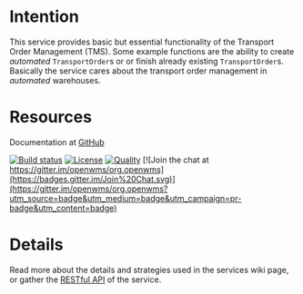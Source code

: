 # Intention
This service provides basic but essential functionality of the Transport Order Management
(TMS). Some example functions are the ability to create _automated_ `TransportOrder`s or 
or finish already existing `TransportOrder`s. Basically the service cares about the
transport order management in _automated_ warehouses.

# Resources
Documentation at [GitHub](https://github.com/openwms/org.openwms.tms.transportation/wiki)

[![Build status](https://img.shields.io/travis/openwms/org.openwms.tms.transportation.svg?style=flat-square)](https://travis-ci.com/openwms/org.openwms.tms.transportation)
[![License](https://img.shields.io/badge/License-Apache%202.0-blue.svg)](LICENSE)
[![Quality](https://sonarcloud.io/api/project_badges/measure?project=org.openwms:org.openwms.tms.transportation&metric=alert_status)](https://sonarcloud.io/dashboard?id=org.openwms:org.openwms.tms.transportation)
[![Join the chat at https://gitter.im/openwms/org.openwms](https://badges.gitter.im/Join%20Chat.svg)](https://gitter.im/openwms/org.openwms?utm_source=badge&utm_medium=badge&utm_campaign=pr-badge&utm_content=badge)

# Details
Read more about the details and strategies used in the services wiki page, or gather the
[RESTful API](https://www.interface21.io/docs/tms/transportation/index.html) of the service.